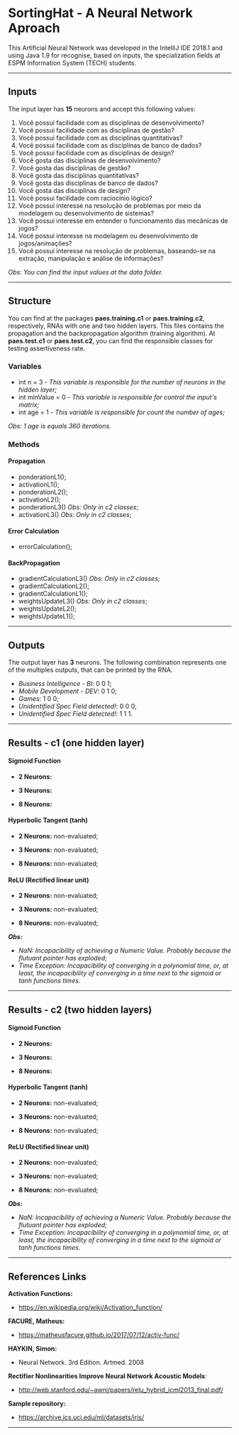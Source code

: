 # SortingHat - A Neural Network Aproach #

This Artificial Neural Network was developed in the IntelliJ IDE 2018.1 and using Java 1.9 for recognise, based on inputs, the specialization fields at ESPM Information System (TECH) students.

-----------------------------------------------

## Inputs ##

The input layer has __15__ neurons and accept this following values:

1.    Você possui facilidade com as disciplinas de desenvolvimento? 
2.    Você possui facilidade com as disciplinas de gestão?
3.    Você possui facilidade com as disciplinas quantitativas?
4.    Você possui facilidade com as disciplinas de banco de dados?
5.    Você possui facilidade com as disciplinas de design?   
6.    Você gosta das disciplinas de desenvolvimento?
7.    Você gosta das disciplinas de gestão?
8.    Você gosta das disciplinas quantitativas?
9.    Você gosta das disciplinas de banco de dados?
10.   Você gosta das disciplinas de design?
11.   Você possui facilidade com raciocínio lógico?
12.   Você possui interesse na resolução de problemas por meio da modelagem ou desenvolvimento de sistemas?
13.   Você possui interesse em entender o funcionamento das mecânicas de jogos?
14.   Você possui interesse na modelagem ou desenvolvimento de jogos/animações?
15.   Você possui interesse na resolução de problemas, baseando-se na extração, manipulação e análise de informações? 

_Obs: You can find the input values at the data folder._

----------------------------

## Structure ##

You can find at the packages __paes.training.c1__ or __paes.training.c2__, respectively, RNAs with one and two hidden layers. This files contains the propagation and the backpropagation algorithm (training algorithm). At __paes.test.c1__ or __paes.test.c2__, you can find the responsible classes for testing assertiveness rate.

### Variables ###

* int n = 3 - _This variable is responsible for the number of neurons in the hidden layer;_
* int minValue = 0 - _This variable is responsible for control the input's matrix;_
* int age = 1 - _This variable is responsible for count the number of ages;_

_Obs: 1 age is equals 360 iterations._

### Methods ###

#### Propagation ####
* ponderationL1();
* activationL1();
* ponderationL2();
* activationL2();
* ponderationL3() _Obs: Only in c2 classes_;
* activationL3() _Obs: Only in c2 classes_;

#### Error Calculation ####
* errorCalculation();

#### BackPropagation ####
* gradientCalculationL3() _Obs: Only in c2 classes_;
* gradientCalculationL2();
* gradientCalculationL1();
* weightsUpdateL3() _Obs: Only in c2 classes_;
* weightsUpdateL2();
* weightsUpdateL1();
---------------------------------------

## Outputs ##

The output layer has __3__ neurons. The following combination represents one of the multiples outputs, that can be printed by the RNA.

* _Business Intelligence - BI_: 0 0 1;
* _Mobile Development - DEV_: 0 1 0;
* _Games_: 1 0 0;
* _Unidentified Spec Field detected!_: 0 0 0;
* _Unidentified Spec Field detected!_: 1 1 1.

----------------------------

## Results - c1 (one hidden layer)

#### Sigmoid Function ####

* __2 Neurons:__

* __3 Neurons:__

* __8 Neurons:__

#### Hyperbolic Tangent (tanh) ####

* __2 Neurons:__ non-evaluated;
 
* __3 Neurons:__ non-evaluated;
 
* __8 Neurons:__ non-evaluated;

#### ReLU (Rectified linear unit) ####

* __2 Neurons:__ non-evaluated;
 
* __3 Neurons:__ non-evaluated;
 
* __8 Neurons:__ non-evaluated;
  
 ___Obs:___ 
 * _NaN: Incapacibility of achieving a Numeric Value. Probably because the flutuant pointer has exploded_;
 * _Time Exception: Incapacibility of converging in a polynomial time, or, at least, the incapacibility of converging in a time next to the sigmoid or tanh functions times_.
---------------------------------------

## Results - c2 (two hidden layers)

#### Sigmoid Function ####

* __2 Neurons:__ 
 
* __3 Neurons:__
 
* __8 Neurons:__

#### Hyperbolic Tangent (tanh) ####

* __2 Neurons:__ non-evaluated;
 
* __3 Neurons:__ non-evaluated;
 
* __8 Neurons:__ non-evaluated;

#### ReLU (Rectified linear unit) ####

* __2 Neurons:__ non-evaluated;
 
* __3 Neurons:__ non-evaluated;
 
* __8 Neurons:__ non-evaluated;
  
 ___Obs:___ 
 * _NaN: Incapacibility of achieving a Numeric Value. Probably because the flutuant pointer has exploded_;
 * _Time Exception: Incapacibility of converging in a polynomial time, or, at least, the incapacibility of converging in a time next to the sigmoid or tanh functions times_.
---------------------------------------

## References Links ##

__Activation Functions:__
* <https://en.wikipedia.org/wiki/Activation_function/>

__FACURE, Matheus:__
* <https://matheusfacure.github.io/2017/07/12/activ-func/>

__HAYKIN, Simon:__ 
* Neural Network. 3rd Edition. Artmed. 2008

__Rectifier Nonlinearities Improve Neural Network Acoustic Models__:
* <http://web.stanford.edu/~awni/papers/relu_hybrid_icml2013_final.pdf/>

__Sample repository:__
* <https://archive.ics.uci.edu/ml/datasets/iris/>

--------------------------------------------------
